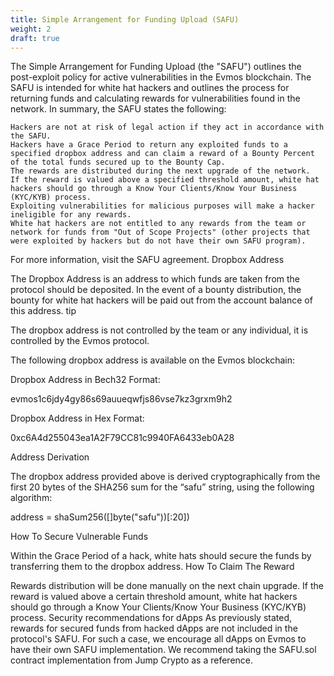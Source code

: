 ```yaml
---
title: Simple Arrangement for Funding Upload (SAFU)
weight: 2
draft: true
---
```


The Simple Arrangement for Funding Upload (the "SAFU") outlines the post-exploit policy for active vulnerabilities in the Evmos blockchain. The SAFU is intended for white hat hackers and outlines the process for returning funds and calculating rewards for vulnerabilities found in the network. In summary, the SAFU states the following:

    Hackers are not at risk of legal action if they act in accordance with the SAFU.
    Hackers have a Grace Period to return any exploited funds to a specified dropbox address and can claim a reward of a Bounty Percent of the total funds secured up to the Bounty Cap.
    The rewards are distributed during the next upgrade of the network.
    If the reward is valued above a specified threshold amount, white hat hackers should go through a Know Your Clients/Know Your Business (KYC/KYB) process.
    Exploiting vulnerabilities for malicious purposes will make a hacker ineligible for any rewards.
    White hat hackers are not entitled to any rewards from the team or network for funds from "Out of Scope Projects" (other projects that were exploited by hackers but do not have their own SAFU program).

For more information, visit the SAFU agreement.
Dropbox Address

The Dropbox Address is an address to which funds are taken from the protocol should be deposited. In the event of a bounty distribution, the bounty for white hat hackers will be paid out from the account balance of this address.
tip

The dropbox address is not controlled by the team or any individual, it is controlled by the Evmos protocol.

The following dropbox address is available on the Evmos blockchain:

Dropbox Address in Bech32 Format:

evmos1c6jdy4gy86s69auueqwfjs86vse7kz3grxm9h2

Dropbox Address in Hex Format:

0xc6A4d255043ea1A2F79CC81c9940FA6433eb0A28

Address Derivation

The dropbox address provided above is derived cryptographically from the first 20 bytes of the SHA256 sum for the “safu” string, using the following algorithm:

address = shaSum256([]byte("safu"))[:20])

How To Secure Vulnerable Funds

Within the Grace Period of a hack, white hats should secure the funds by transferring them to the dropbox address.
How To Claim The Reward

Rewards distribution will be done manually on the next chain upgrade. If the reward is valued above a certain threshold amount, white hat hackers should go through a Know Your Clients/Know Your Business (KYC/KYB) process.
Security recommendations for dApps
As previously stated, rewards for secured funds from hacked dApps are not included in the protocol's SAFU. For such a case, we encourage all dApps on Evmos to have their own SAFU implementation. We recommend taking the SAFU.sol contract implementation from Jump Crypto as a reference.